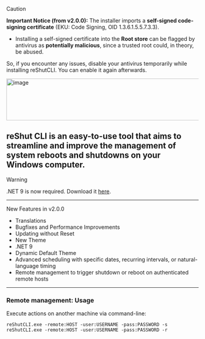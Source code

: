 > [!CAUTION]
> **Important Notice (from v2.0.0):**
> The installer imports a **self-signed code-signing certificate** (EKU: Code Signing, OID 1.3.6.1.5.5.7.3.3).
> - Installing a self-signed certificate into the **Root store** can be flagged by antivirus as **potentially malicious**, since a trusted root could, in theory, be abused.
>
> So, if you encounter any issues, disable your antivirus temporarily while installing reShutCLI. You can enable it again afterwards.


<img width="966" height="110" alt="image" src="https://github.com/user-attachments/assets/50ad8948-8efe-4535-90f8-1a0ab4fc9273" />

## reShut CLI is an easy-to-use tool that aims to streamline and improve the management of system reboots and shutdowns on your Windows computer.

> [!WARNING]
> .NET 9 is now required. Download it [here](https://builds.dotnet.microsoft.com/dotnet/WindowsDesktop/9.0.8/windowsdesktop-runtime-9.0.8-win-x64.exe).

-----
New Features in v2.0.0
* Translations
* Bugfixes and Performance Improvements
* Updating without Reset
* New Theme
* .NET 9
* Dynamic Default Theme
* Advanced scheduling with specific dates, recurring intervals, or natural-language timing
* Remote management to trigger shutdown or reboot on authenticated remote hosts
-----

### Remote management: Usage

Execute actions on another machine via command-line:

```
reShutCLI.exe -remote:HOST -user:USERNAME -pass:PASSWORD -s
reShutCLI.exe -remote:HOST -user:USERNAME -pass:PASSWORD -r
```
